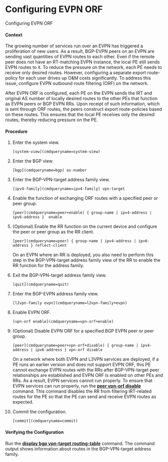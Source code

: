 Configuring EVPN ORF
====================

Configuring EVPN ORF

#### Context

The growing number of services run over an EVPN has triggered a proliferation of new users. As a result, BGP-EVPN peers on an EVPN are sending vast quantities of EVPN routes to each other. Even if the remote peer does not have an RT-matching EVPN instance, the local PE still sends EVPN routes to it. To reduce the pressure on the network, each PE needs to receive only desired routes. However, configuring a separate export route-policy for each user drives up O&M costs significantly. To address this issue, configure EVPN outbound route filtering (ORF) on the network.

After EVPN ORF is configured, each PE on the EVPN sends the IRT and original AS number of locally desired routes to the other PEs that function as EVPN peers or BGP EVPN RRs. Upon receipt of such information, which is sent through ORF routes, the peers construct export route-policies based on these routes. This ensures that the local PE receives only the desired routes, thereby reducing pressure on the PE.


#### Procedure

1. Enter the system view.
   
   
   ```
   [system-view](cmdqueryname=system-view)
   ```
2. Enter the BGP view.
   
   
   ```
   [bgp](cmdqueryname=bgp) as-number
   ```
3. Enter the BGP-VPN-target address family view.
   
   
   ```
   [ipv4-family](cmdqueryname=ipv4-family) vpn-target
   ```
4. Enable the function of exchanging ORF routes with a specified peer or peer group.
   
   
   ```
   [peer](cmdqueryname=peer+enable) { group-name | ipv4-address | ipv6-address }  enable
   ```
5. (Optional) Enable the RR function on the current device and configure the peer or peer group as the RR client.
   
   
   ```
   [peer](cmdqueryname=peer) { group-name | ipv4-address | ipv6-address } reflect-client
   ```
   
   On an EVPN where an RR is deployed, you also need to perform this step in the BGP-VPN-target address family view of the RR to enable the RR function for the address family.
6. Exit the BGP-VPN-target address family view.
   
   
   ```
   [quit](cmdqueryname=quit)
   ```
7. Enter the BGP-EVPN address family view.
   
   
   ```
   [l2vpn-family evpn](cmdqueryname=l2vpn-family+evpn)
   ```
8. Enable EVPN ORF.
   
   
   ```
   [vpn-orf enable](cmdqueryname=vpn-orf+enable)
   ```
9. (Optional) Disable EVPN ORF for a specified BGP EVPN peer or peer group.
   
   
   ```
   [peer](cmdqueryname=peer+vpn-orf+disable) { group-name | ipv4-address | ipv6-address } vpn-orf disable
   ```
   
   
   
   On a network where both EVPN and L3VPN services are deployed, if a PE runs an earlier version and does not support EVPN ORF, this PE cannot exchange EVPN routes with the RRs after BGP-VPN-target peer relationships are established and EVPN ORF is enabled on other PEs and RRs. As a result, EVPN services cannot run properly. To ensure that EVPN services can run properly, run the [**peer vpn-orf disable**](cmdqueryname=peer+vpn-orf+disable) command. This command disables the RR from filtering IRT-related routes for the PE so that the PE can send and receive EVPN routes as expected.
10. Commit the configuration.
    
    
    ```
    [commit](cmdqueryname=commit)
    ```

#### Verifying the Configuration

Run the [**display bgp vpn-target routing-table**](cmdqueryname=display+bgp+vpn-target+routing-table) command. The command output shows information about routes in the BGP-VPN-target address family.